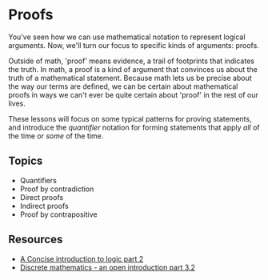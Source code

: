 # Proofs

You've seen how we can use mathematical notation to represent logical arguments. Now, we'll turn our focus to specific kinds of arguments: proofs.

Outside of math, 'proof' means evidence, a trail of footprints that indicates the truth. In math, a proof is a kind of argument that convinces us about the truth of a mathematical statement. Because math lets us be precise about the way our terms are defined, we can be certain about mathematical proofs in ways we can't ever be quite certain about 'proof' in the rest of our lives.

These lessons will focus on some typical patterns for proving statements, and introduce the _quantifier_ notation for forming statements that apply _all_ of the time or _some_ of the time.

## Topics

- Quantifiers
- Proof by contradiction
- Direct proofs
- Indirect proofs
- Proof by contrapositive

## Resources
- [A Concise introduction to logic part 2](https://open.umn.edu/opentextbooks/textbooks/452)
- [Discrete mathematics - an open introduction part 3.2](http://discrete.openmathbooks.org/dmoi3/sec_logic-proofs.html)

